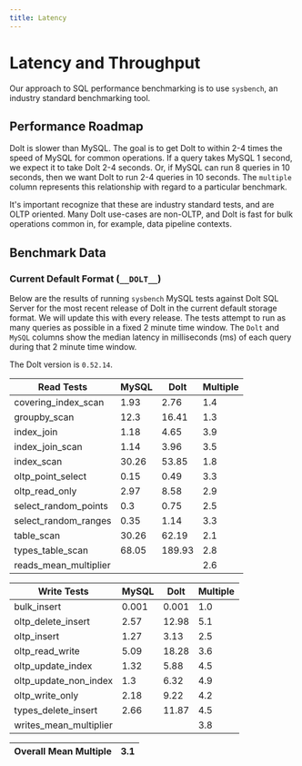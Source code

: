 ```yaml
---
title: Latency
---
```


# Latency and Throughput

Our approach to SQL performance benchmarking is to use `sysbench`, an
industry standard benchmarking tool.

## Performance Roadmap

Dolt is slower than MySQL. The goal is to get Dolt to within 2-4 times
the speed of MySQL for common operations. If a query takes MySQL 1
second, we expect it to take Dolt 2-4 seconds. Or, if MySQL can run 8
queries in 10 seconds, then we want Dolt to run 2-4 queries in 10
seconds. The `multiple` column represents this relationship with
regard to a particular benchmark.

It's important recognize that these are industry standard tests, and
are OLTP oriented. Many Dolt use-cases are non-OLTP, and Dolt is fast
for bulk operations common in, for example, data pipeline contexts.

## Benchmark Data

### Current Default Format (`__DOLT__`)

Below are the results of running `sysbench` MySQL tests against Dolt
SQL Server for the most recent release of Dolt in the current default 
storage format. We will update this with every release. The tests 
attempt to run as many queries as possible in a fixed 2 minute time 
window. The `Dolt` and `MySQL` columns show the median latency in 
milliseconds (ms) of each query during that 2 minute time window.

The Dolt version is `0.52.14`.

<!-- START___DOLT___LATENCY_RESULTS_TABLE -->
|       Read Tests        | MySQL |  Dolt  | Multiple |
|-------------------------|-------|--------|----------|
| covering\_index\_scan   |  1.93 |   2.76 |      1.4 |
| groupby\_scan           |  12.3 |  16.41 |      1.3 |
| index\_join             |  1.18 |   4.65 |      3.9 |
| index\_join\_scan       |  1.14 |   3.96 |      3.5 |
| index\_scan             | 30.26 |  53.85 |      1.8 |
| oltp\_point\_select     |  0.15 |   0.49 |      3.3 |
| oltp\_read\_only        |  2.97 |   8.58 |      2.9 |
| select\_random\_points  |   0.3 |   0.75 |      2.5 |
| select\_random\_ranges  |  0.35 |   1.14 |      3.3 |
| table\_scan             | 30.26 |  62.19 |      2.1 |
| types\_table\_scan      | 68.05 | 189.93 |      2.8 |
| reads\_mean\_multiplier |       |        |      2.6 |

|       Write Tests        | MySQL | Dolt  | Multiple |
|--------------------------|-------|-------|----------|
| bulk\_insert             | 0.001 | 0.001 |      1.0 |
| oltp\_delete\_insert     |  2.57 | 12.98 |      5.1 |
| oltp\_insert             |  1.27 |  3.13 |      2.5 |
| oltp\_read\_write        |  5.09 | 18.28 |      3.6 |
| oltp\_update\_index      |  1.32 |  5.88 |      4.5 |
| oltp\_update\_non\_index |   1.3 |  6.32 |      4.9 |
| oltp\_write\_only        |  2.18 |  9.22 |      4.2 |
| types\_delete\_insert    |  2.66 | 11.87 |      4.5 |
| writes\_mean\_multiplier |       |       |      3.8 |

| Overall Mean Multiple | 3.1 |
|-----------------------|-----|
<!-- END___DOLT___LATENCY_RESULTS_TABLE -->
<br/>
